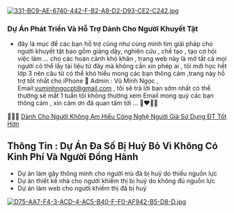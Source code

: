 [![331-BC9-AE-6740-442-F-B2-A8-D2-D93-CE2-C242.jpg](https://i.postimg.cc/rwb53pVK/331-BC9-AE-6740-442-F-B2-A8-D2-D93-CE2-C242.jpg)](https://postimg.cc/xXvkbnb2)
### Dự Án Phát Triển Và Hỗ Trợ Dành Cho Người Khuyết Tật 
- đây là mục để các bạn hỗ trợ cũng như cùng mình tìm giải pháp cho người khuyết tật bao gồm giảng dậy, nghiên cứu , chế tạo , tạo cơ hội việc làm ... cho các hoàn cảnh khó khăn , trang web này là mở tất cả mọi người có thể lấy tài liệu từ đây mà không cần xin phép ai , tôi mới học hết lớp 3 nên câu từ có thể khó hiểu mong các bạn thông cảm ,trang này hỗ trợ tốt nhất cho iPhone 🫠 Admin : Vũ Minh Ngọc , Email:vuminhngocpt@gmail.com , tôi sẽ trả lời bạn sớm nhất có thể thường sẽ mất 1 tuần tôi không thường xem Email mong quý các bạn thông cảm , xin cảm ơn đã quan tâm tới ... 👩‍❤️‍💋‍👩

🧑‍🦯🌱 [Dành Cho Người Không Am Hiểu Công Nghệ Người Già Sử Dụng ĐT Tốt Hơn](https://github.com/vuminhngocpt/App-ho-tro-nguoi-khiem-thi)

## Thông Tin : Dự Án Đa Số  Bị Huỷ Bỏ Vì Không Có Kinh Phí Và Người Đồng Hành 

   - Dự án làm gậy thông minh cho người mù đã bị huỷ do thiếu nguồn lực
   - Dự án thiết kế nhà cho người khiếm thị bị huỷ do không đủ nguồn lực 
   - Dự án làm web cho người khiếm thị đã bị huỷ 

[![D75-AA7-F4-3-ACD-4-AC5-B40-F-F0-AF942-B5-D8-D.jpg](https://i.postimg.cc/s2PHrLnF/D75-AA7-F4-3-ACD-4-AC5-B40-F-F0-AF942-B5-D8-D.jpg)](https://postimg.cc/nszGK3bT)